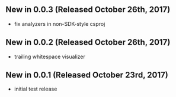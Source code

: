 ## New in 0.0.3 (Released October 26th, 2017)
* fix analyzers in non-SDK-style csproj

## New in 0.0.2 (Released October 26th, 2017)
* trailing whitespace visualizer

## New in 0.0.1 (Released October 23rd, 2017)
* initial test release